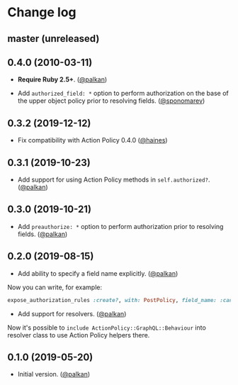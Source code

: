 # Change log

## master (unreleased)

## 0.4.0 (2010-03-11)

- **Require Ruby 2.5+**. ([@palkan][])

- Add `authorized_field: *` option to perform authorization on the base of the upper object policy prior to resolving fields. ([@sponomarev][])

## 0.3.2 (2019-12-12)

- Fix compatibility with Action Policy 0.4.0 ([@haines][])

## 0.3.1 (2019-10-23)

- Add support for using Action Policy methods in `self.authorized?`. ([@palkan][])

## 0.3.0 (2019-10-21)

- Add `preauthorize: *` option to perform authorization prior to resolving fields. ([@palkan][])

## 0.2.0 (2019-08-15)

- Add ability to specify a field name explicitly. ([@palkan][])

Now you can write, for example:

```ruby
expose_authorization_rules :create?, with: PostPolicy, field_name: :can_create_post
```

- Add support for resolvers. ([@palkan][])

Now it's possible to `include ActionPolicy::GraphQL::Behaviour` into resolver class to use
Action Policy helpers there.

## 0.1.0 (2019-05-20)

- Initial version. ([@palkan][])

[@palkan]: https://github.com/palkan
[@haines]: https://github.com/haines
[@sponomarev]: https://github.com/sponomarev

